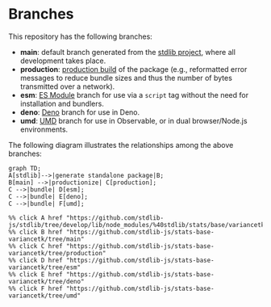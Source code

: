 <!--

@license Apache-2.0

Copyright (c) 2022 The Stdlib Authors.

Licensed under the Apache License, Version 2.0 (the "License");
you may not use this file except in compliance with the License.
You may obtain a copy of the License at

    http://www.apache.org/licenses/LICENSE-2.0

Unless required by applicable law or agreed to in writing, software
distributed under the License is distributed on an "AS IS" BASIS,
WITHOUT WARRANTIES OR CONDITIONS OF ANY KIND, either express or implied.
See the License for the specific language governing permissions and
limitations under the License.

-->

# Branches

This repository has the following branches:

-   **main**: default branch generated from the [stdlib project][stdlib-url], where all development takes place.
-   **production**: [production build][production-url] of the package (e.g., reformatted error messages to reduce bundle sizes and thus the number of bytes transmitted over a network).
-   **esm**: [ES Module][esm-url] branch for use via a `script` tag without the need for installation and bundlers.
-   **deno**: [Deno][deno-url] branch for use in Deno.
-   **umd**: [UMD][umd-url] branch for use in Observable, or in dual browser/Node.js environments.

The following diagram illustrates the relationships among the above branches:

```mermaid
graph TD;
A[stdlib]-->|generate standalone package|B;
B[main] -->|productionize| C[production];
C -->|bundle| D[esm];
C -->|bundle| E[deno];
C -->|bundle| F[umd];

%% click A href "https://github.com/stdlib-js/stdlib/tree/develop/lib/node_modules/%40stdlib/stats/base/variancetk"
%% click B href "https://github.com/stdlib-js/stats-base-variancetk/tree/main"
%% click C href "https://github.com/stdlib-js/stats-base-variancetk/tree/production"
%% click D href "https://github.com/stdlib-js/stats-base-variancetk/tree/esm"
%% click E href "https://github.com/stdlib-js/stats-base-variancetk/tree/deno"
%% click F href "https://github.com/stdlib-js/stats-base-variancetk/tree/umd"
```

[stdlib-url]: https://github.com/stdlib-js/stdlib/tree/develop/lib/node_modules/%40stdlib/stats/base/variancetk
[production-url]: https://github.com/stdlib-js/stats-base-variancetk/tree/production
[deno-url]: https://github.com/stdlib-js/stats-base-variancetk/tree/deno
[umd-url]: https://github.com/stdlib-js/stats-base-variancetk/tree/umd
[esm-url]: https://github.com/stdlib-js/stats-base-variancetk/tree/esm